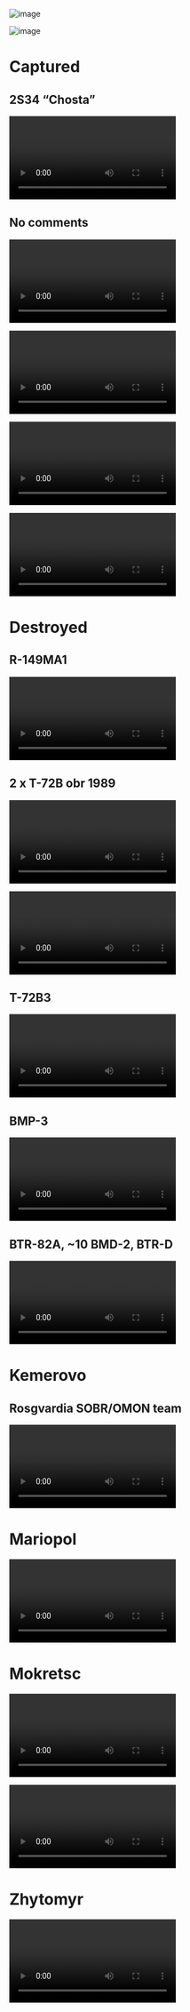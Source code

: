 ![image](https://user-images.githubusercontent.com/34960418/161641461-be3c597a-7382-4050-9bfb-cf2b8d972d7b.png)

![image](https://user-images.githubusercontent.com/34960418/161615938-826ee9d0-cb30-48a1-aa4a-a6417446e8ef.png)




# Captured

## 2S34 “Chosta”

<video 
  src="https://user-images.githubusercontent.com/34960418/161610993-0bb5b72d-7759-4aa6-8ddf-ad45bace4f31.mp4" controls="controls" style="max-width: 730px;">
</video>




## No comments

<video 
  src="https://user-images.githubusercontent.com/34960418/161516928-53bc48fb-59af-4b17-b859-25dc67fb25ad.mp4" controls="controls" style="max-width: 730px;">
</video>

<video 
  src="https://user-images.githubusercontent.com/34960418/161517320-bd591bc1-5685-4129-aa07-1db019b8946d.mp4" controls="controls" style="max-width: 730px;">
</video>

<video 
  src="https://user-images.githubusercontent.com/34960418/161517436-f4a092b3-343c-42bc-8a15-f50c1f669151.mp4" controls="controls" style="max-width: 730px;">
</video>

<video 
  src="https://user-images.githubusercontent.com/34960418/161611015-d9148c25-ac73-48fe-8caf-c409fcf6bef9.mp4" controls="controls" style="max-width: 730px;">
</video>





# Destroyed

## R-149MA1

<video 
  src="https://user-images.githubusercontent.com/34960418/161517976-8cc046c8-b12c-4289-ab69-d6aaae3f6a98.mp4" controls="controls" style="max-width: 730px;">
</video>


## 2 x T-72B obr 1989

<video 
  src="https://user-images.githubusercontent.com/34960418/161515838-3603bacc-4dad-4833-a58d-6cd889000a32.mp4" controls="controls" style="max-width: 730px;">
</video>

<video 
  src="https://user-images.githubusercontent.com/34960418/161517821-7a8741f8-4fc3-4e87-b9f7-5752bb64f0ff.mp4" controls="controls" style="max-width: 730px;">
</video>


## T-72B3

<video 
  src="https://user-images.githubusercontent.com/34960418/161643346-d2ce830c-a803-4e50-8cfb-5932331e8261.mp4" controls="controls" style="max-width: 730px;">
</video>




## BMP-3

<video 
  src="https://user-images.githubusercontent.com/34960418/161516243-44218231-5be8-480a-9a4f-94c855d6d28c.mp4" controls="controls" style="max-width: 730px;">
</video>


## BTR-82A, ~10 BMD-2, BTR-D

<video 
  src="https://user-images.githubusercontent.com/34960418/161516705-4c50f406-9b75-4355-9440-aa1df2d30c00.mp4" controls="controls" style="max-width: 730px;">
</video>


# Kemerovo

## Rosgvardia SOBR/OMON team

<video 
  src="https://user-images.githubusercontent.com/34960418/161642493-c0ce8572-9d91-452d-96e7-8d8e05361177.mp4" controls="controls" style="max-width: 730px;">
</video>


# Mariopol

<video 
  src="https://user-images.githubusercontent.com/34960418/161642651-37780086-5727-45f9-a1ec-0d949061c380.mp4" controls="controls" style="max-width: 730px;">
</video>





# Mokretsc

<video 
  src="https://user-images.githubusercontent.com/34960418/161603794-d7cdd5e1-a028-4815-9008-64c1e2350eba.mp4" controls="controls" style="max-width: 730px;">
</video>

<video 
  src="https://user-images.githubusercontent.com/34960418/161604035-be36b5cf-18f7-47d6-8d85-843726f5b548.mp4" controls="controls" style="max-width: 730px;">
</video>


# Zhytomyr

<video 
  src="https://user-images.githubusercontent.com/34960418/161605543-3474cd6d-6eaa-4942-bfcd-a7d1d3d60e7c.mp4" controls="controls" style="max-width: 730px;">
</video>

